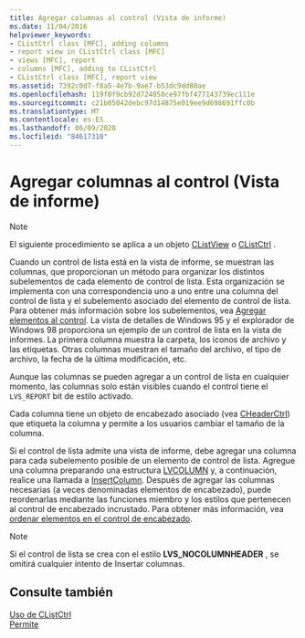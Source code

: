 ```yaml
---
title: Agregar columnas al control (Vista de informe)
ms.date: 11/04/2016
helpviewer_keywords:
- CListCtrl class [MFC], adding columns
- report view in CListCtrl class [MFC]
- views [MFC], report
- columns [MFC], adding to CListCtrl
- CListCtrl class [MFC], report view
ms.assetid: 7392c0d7-f8a5-4e7b-9ae7-b53dc9dd80ae
ms.openlocfilehash: 119f0f9cb92d724058ce97fbf477143739ec111e
ms.sourcegitcommit: c21b05042debc97d14875e019ee9d698691ffc0b
ms.translationtype: MT
ms.contentlocale: es-ES
ms.lasthandoff: 06/09/2020
ms.locfileid: "84617310"
---
```

# <a name="adding-columns-to-the-control-report-view"></a>Agregar columnas al control (Vista de informe)

> [!NOTE]
> El siguiente procedimiento se aplica a un objeto [CListView](reference/clistview-class.md) o [CListCtrl](reference/clistctrl-class.md) .

Cuando un control de lista está en la vista de informe, se muestran las columnas, que proporcionan un método para organizar los distintos subelementos de cada elemento de control de lista. Esta organización se implementa con una correspondencia uno a uno entre una columna del control de lista y el subelemento asociado del elemento de control de lista. Para obtener más información sobre los subelementos, vea [Agregar elementos al control](adding-items-to-the-control.md). La vista de detalles de Windows 95 y el explorador de Windows 98 proporciona un ejemplo de un control de lista en la vista de informes. La primera columna muestra la carpeta, los iconos de archivo y las etiquetas. Otras columnas muestran el tamaño del archivo, el tipo de archivo, la fecha de la última modificación, etc.

Aunque las columnas se pueden agregar a un control de lista en cualquier momento, las columnas solo están visibles cuando el control tiene el `LVS_REPORT` bit de estilo activado.

Cada columna tiene un objeto de encabezado asociado (vea [CHeaderCtrl](reference/cheaderctrl-class.md)) que etiqueta la columna y permite a los usuarios cambiar el tamaño de la columna.

Si el control de lista admite una vista de informe, debe agregar una columna para cada subelemento posible de un elemento de control de lista. Agregue una columna preparando una estructura [LVCOLUMN](/windows/win32/api/commctrl/ns-commctrl-lvcolumnw) y, a continuación, realice una llamada a [InsertColumn](reference/clistctrl-class.md#insertcolumn). Después de agregar las columnas necesarias (a veces denominadas elementos de encabezado), puede reordenarlas mediante las funciones miembro y los estilos que pertenecen al control de encabezado incrustado. Para obtener más información, vea [ordenar elementos en el control de encabezado](ordering-items-in-the-header-control.md).

> [!NOTE]
> Si el control de lista se crea con el estilo **LVS_NOCOLUMNHEADER** , se omitirá cualquier intento de Insertar columnas.

## <a name="see-also"></a>Consulte también

[Uso de CListCtrl](using-clistctrl.md)<br/>
[Permite](controls-mfc.md)
